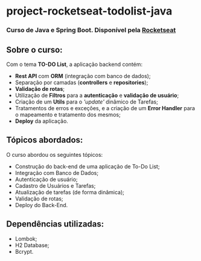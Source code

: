 # project-rocketseat-todolist-java

### Curso de **Java** e **Spring Boot**. Disponível pela [Rocketseat](https://app.rocketseat.com.br/me/gabriel-braga-da-silva-06711)

## Sobre o curso:
Com o tema __TO-DO List__, a aplicação backend contém:
* __Rest API__ com __ORM__ (integração com banco de dados);
* Separação por camadas (__controllers__ e __repositories__);
* __Validação de rotas__;
* Utilização de __Filtros__ para a __autenticação__ e __validação de usuário__;
* Criação de um __Utils__ para o _'update'_ dinâmico de Tarefas;
* Tratamentos de erros e exceções, e a criação de um __Error Handler__ para o mapeamento e tratamento dos mesmos;
* __Deploy__ da aplicação. </br>

## Tópicos abordados:
O curso abordou os seguintes tópicos:
* Construção do back-end de uma aplicação de To-Do List;
* Integração com Banco de Dados;
* Autenticação de usuário;
* Cadastro de Usuários e Tarefas;
* Atualização de tarefas (de forma dinâmica);
* Validação de rotas;
* Deploy do Back-End.

## Dependências utilizadas:
* Lombok;
* H2 Database;
* Bcrypt.
